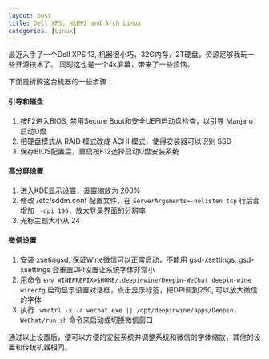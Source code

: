 ```yaml
---
layout: post
title: Dell XPS, HiDPI and Arch Linux
categories: [Linux]
---
```


最近入手了一个Dell XPS 13, 机器很小巧，32G内存，2T硬盘，资源足够我玩一些开源技术了。
同时这也是一个4k屏幕，带来了一些烦恼。

下面是折腾这台机器的一些步骤：

#### 引导和磁盘

1. 按F2进入BIOS, 禁用Secure Boot和安全UEFI启动盘检查，以引导 Manjaro 启动U盘
2. 把硬盘模式从 RAID 模式改成 ACHI 模式，使得安装器可以识别 SSD
3. 保存BIOS配置后，重启按F12选择启动U盘安装系统

#### 高分屏设置

1. 进入KDE显示设置，设置缩放为 200%
2. 修改 /etc/sddm.conf 配置文件，在 ```ServerArguments=-nolisten tcp``` 行后面增加 ``` -dpi 196```，放大登录界面的分辨率
3. 光标主题大小从 24 

#### 微信设置

1. 安装 xsetingsd, 保证Wine微信可以正常启动，不能用 gsd-xsettings, gsd-xsettings 会重置DPI设置让系统字体非常小
2. 用命令 ```env WINEPREFIX=$HOME/.deepinwine/Deepin-WeChat deepin-wine winecfg``` 启动显示设置对话框，点击显示标签，把DPI调到250, 可以放大微信的字体
3. 执行 ``` wmctrl -x -a wechat.exe || /opt/deepinwine/apps/Deepin-WeChat/run.sh``` 命令来启动或切换微信窗口

通过以上设置后，便可以方便的安装系统并调整系统和微信的字体缩放，其他的设置和传统机器相同。
